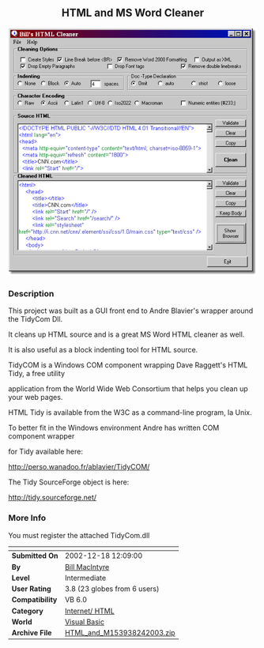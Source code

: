 ﻿<div align="center">

## HTML and MS Word Cleaner

<img src="PIC200324149395822.gif">
</div>

### Description

This project was built as a GUI front end to Andre Blavier's wrapper around the TidyCom Dll.

It cleans up HTML source and is a great MS Word HTML cleaner as well.

It is also useful as a block indenting tool for HTML source.

TidyCOM is a Windows COM component wrapping Dave Raggett's HTML Tidy, a free utility

application from the World Wide Web Consortium that helps you clean up your web pages.

HTML Tidy is available from the W3C as a command-line program, la Unix.

To better fit in the Windows environment Andre has written COM component wrapper

for Tidy available here:

http://perso.wanadoo.fr/ablavier/TidyCOM/

The Tidy SourceForge object is here:

http://tidy.sourceforge.net/
 
### More Info
 
You must register the attached TidyCom.dll


<span>             |<span>
---                |---
**Submitted On**   |2002-12-18 12:09:00
**By**             |[Bill MacIntyre](https://github.com/Planet-Source-Code/PSCIndex/blob/master/ByAuthor/bill-macintyre.md)
**Level**          |Intermediate
**User Rating**    |3.8 (23 globes from 6 users)
**Compatibility**  |VB 6\.0
**Category**       |[Internet/ HTML](https://github.com/Planet-Source-Code/PSCIndex/blob/master/ByCategory/internet-html__1-34.md)
**World**          |[Visual Basic](https://github.com/Planet-Source-Code/PSCIndex/blob/master/ByWorld/visual-basic.md)
**Archive File**   |[HTML\_and\_M153938242003\.zip](https://github.com/Planet-Source-Code/bill-macintyre-html-and-ms-word-cleaner__1-42955/archive/master.zip)








